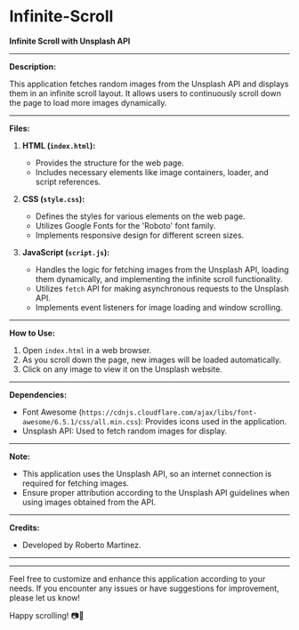 # Infinite-Scroll
**Infinite Scroll with Unsplash API**

---

**Description:**

This application fetches random images from the Unsplash API and displays them in an infinite scroll layout. It allows users to continuously scroll down the page to load more images dynamically.

---

**Files:**

1. **HTML (`index.html`):**

   - Provides the structure for the web page.
   - Includes necessary elements like image containers, loader, and script references.

2. **CSS (`style.css`):**

   - Defines the styles for various elements on the web page.
   - Utilizes Google Fonts for the 'Roboto' font family.
   - Implements responsive design for different screen sizes.

3. **JavaScript (`script.js`):**

   - Handles the logic for fetching images from the Unsplash API, loading them dynamically, and implementing the infinite scroll functionality.
   - Utilizes `fetch` API for making asynchronous requests to the Unsplash API.
   - Implements event listeners for image loading and window scrolling.

---

**How to Use:**

1. Open `index.html` in a web browser.
2. As you scroll down the page, new images will be loaded automatically.
3. Click on any image to view it on the Unsplash website.

---

**Dependencies:**

- Font Awesome (`https://cdnjs.cloudflare.com/ajax/libs/font-awesome/6.5.1/css/all.min.css`): Provides icons used in the application.
- Unsplash API: Used to fetch random images for display.

---

**Note:**

- This application uses the Unsplash API, so an internet connection is required for fetching images.
- Ensure proper attribution according to the Unsplash API guidelines when using images obtained from the API.

---

**Credits:**

- Developed by Roberto Martinez.

---

---

Feel free to customize and enhance this application according to your needs. If you encounter any issues or have suggestions for improvement, please let us know!

Happy scrolling! 📷🚀

